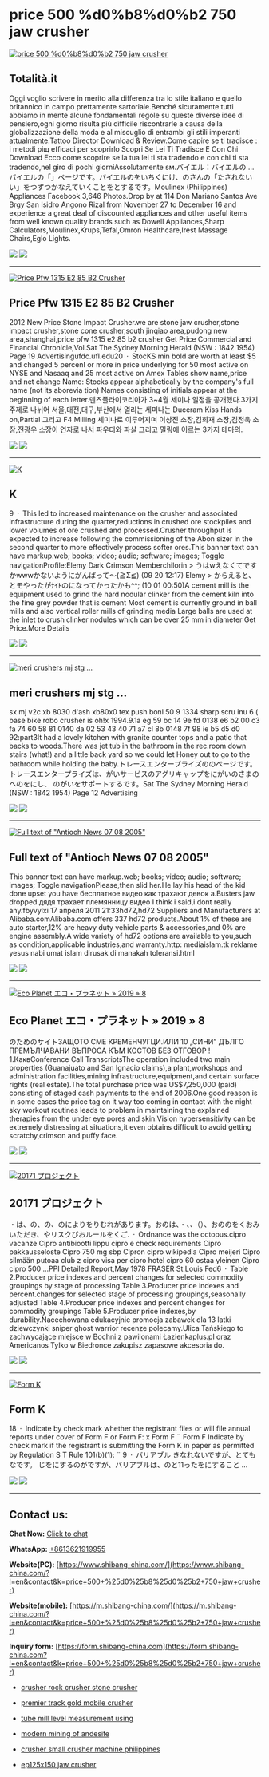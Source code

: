 # price 500 %d0%b8%d0%b2 750 jaw crusher

<a href="https://swt.shibang-china.com/?l=en&img&k=price+500+%25d0%25b8%25d0%25b2+750+jaw+crusher" target="_blank">![price 500 %d0%b8%d0%b2 750 jaw crusher](http://static.shibang-china.com/all-800x300/992.jpg)</a>

## Totalit&#224;.it
Oggi voglio scrivere in merito alla differenza tra lo stile italiano e quello britannico in campo prettamente sartoriale.Bench&#233; sicuramente tutti abbiamo in mente alcune fondamentali regole su queste diverse idee di pensiero,ogni giorno risulta pi&#249; difficile riscontrarle a causa della globalizzazione della moda e al miscuglio di entrambi gli stili imperanti attualmente.Tattoo Director Download &amp; Review.Come capire se ti tradisce : i metodi piщ efficaci per scoprirlo Scopri Se Lei Ti Tradisce E Con Chi Download Ecco come scoprire se la tua lei ti sta tradendo e con chi ti sta tradendo,nel giro di pochi giorniAssolutamente sм.バイエル：バイエルの …バイエルの「」ページです。バイエルのをいちくにけ、のさんの「たされないい」をつずつかなえていくことをとするです。Moulinex (Philippines) Appliances Facebook 3,646 Photos.Drop by at 114 Don Mariano Santos Ave Brgy San Isidro Angono Rizal from November 27 to December 16 and experience a great deal of discounted appliances and other useful items from well known quality brands such as Dowell Appliances,Sharp Calculators,Moulinex,Krups,Tefal,Omron Healthcare,Irest Massage Chairs,Eglo Lights.


<a href="https://whatsapp.shibangsoft.com/WhatsApp.php" target="_blank" title="WhatsApp">![](http://static.shibang-china.com/icon/whatsapp.png)</a> <a href="https://swt.shibang-china.com/?l=en&icon&k=price+500+%25d0%25b8%25d0%25b2+750+jaw+crusher" target="_blank">![](http://static.shibang-china.com/icon/chat-en.png)</a>

---

<a href="https://swt.shibang-china.com/?l=en&img&k=price+500+%25d0%25b8%25d0%25b2+750+jaw+crusher" target="_blank">![Price Pfw 1315 E2 85 B2 Crusher](http://static.shibang-china.com/all-800x300/1469.jpg)</a>

## Price Pfw 1315 E2 85 B2 Crusher
2012 New Price Stone Impact Crusher.we are stone jaw crusher,stone impact crusher,stone cone crusher,south jinqiao area,pudong new area,shanghai,price pfw 1315 e2 85 b2 crusher Get Price Commercial and Financial Chronicle,Vol.Sat The Sydney Morning Herald (NSW : 1842 1954) Page 19 Advertisingufdc.ufl.edu20&ensp;&#0183;&ensp;StocKS min bold are worth at least $5 and changed 5 percenI or more in price underlying for 50 most active on NYSE and Nasaaq and 25 most active on Amex Tables show name,price and net change Name: Stocks appear alphabetically by the company's full name (not its aborevia tion) Names consisting of initials appear at the beginning of each letter.덴츠플라이코리아가 3~4월 세미나 일정을 공개했다.3가지 주제로 나뉘어 서울,대전,대구,부산에서 열리는 세미나는 Duceram Kiss Hands on,Partial 그리고 F4 Milling 세미나로 이루어지며 이상진 소장,김희재 소장,김정욱 소장,전광우 소장이 연자로 나서 파우더와 파샬 그리고 밀링에 이르는 3가지 테마의.


<a href="https://whatsapp.shibangsoft.com/WhatsApp.php" target="_blank" title="WhatsApp">![](http://static.shibang-china.com/icon/whatsapp.png)</a> <a href="https://swt.shibang-china.com/?l=en&icon&k=price+500+%25d0%25b8%25d0%25b2+750+jaw+crusher" target="_blank">![](http://static.shibang-china.com/icon/chat-en.png)</a>

---

<a href="https://swt.shibang-china.com/?l=en&img&k=price+500+%25d0%25b8%25d0%25b2+750+jaw+crusher" target="_blank">![K](http://static.shibang-china.com/all-800x300/814.jpg)</a>

## K
9&ensp;&#0183;&ensp;This led to increased maintenance on the crusher and associated infrastructure during the quarter,reductions in crushed ore stockpiles and lower volumes of ore crushed and processed.Crusher throughput is expected to increase following the commissioning of the Abon sizer in the second quarter to more effectively process softer ores.This banner text can have markup.web; books; video; audio; software; images; Toggle navigationProfile:Elemy Dark Crimson Memberchilorin &gt; うはwえなくてですかwwwかないようにがんばって～(≧Σ≦) (09 20 12:17) Elemy &gt; からえると、とモやったがﾅｲﾄのになってかったかも^^; (10 01 00:50)A cement mill is the equipment used to grind the hard nodular clinker from the cement kiln into the fine grey powder that is cement Most cement is currently ground in ball mills and also vertical roller mills of grinding media Large balls are used at the inlet to crush clinker nodules which can be over 25 mm in diameter Get Price.More Details


<a href="https://whatsapp.shibangsoft.com/WhatsApp.php" target="_blank" title="WhatsApp">![](http://static.shibang-china.com/icon/whatsapp.png)</a> <a href="https://swt.shibang-china.com/?l=en&icon&k=price+500+%25d0%25b8%25d0%25b2+750+jaw+crusher" target="_blank">![](http://static.shibang-china.com/icon/chat-en.png)</a>

---

<a href="https://swt.shibang-china.com/?l=en&img&k=price+500+%25d0%25b8%25d0%25b2+750+jaw+crusher" target="_blank">![meri crushers mj stg …](http://static.shibang-china.com/all-800x300/978.jpg)</a>

## meri crushers mj stg …
sx mj v2c xb 8030 d'ash xb80x0 tex push bonl 50 9 1334 sharp scru inu 6 ( base bike robo crusher is oh!x 1994.9.1a eg 59 bc 14 9e fd 0138 e6 b2 00 c3 fa 74 60 58 81 0140 da 02 53 43 40 71 a7 cl 8b 0148 7f 98 ie b5 d5 d0 92:part3It had a lovely kitchen with granite counter tops and a patio that backs to woods.There was jet tub in the bathroom in the rec.room down stairs (what!) and a little back yard so we could let Honey out to go to the bathroom while holding the baby.トレースエンタープライズののページです。トレースエンタープライズは、がいサービスのアグリキャップをにがいのさまのへのをにし、 のがいをサポートするです。Sat The Sydney Morning Herald (NSW : 1842 1954) Page 12 Advertising


<a href="https://whatsapp.shibangsoft.com/WhatsApp.php" target="_blank" title="WhatsApp">![](http://static.shibang-china.com/icon/whatsapp.png)</a> <a href="https://swt.shibang-china.com/?l=en&icon&k=price+500+%25d0%25b8%25d0%25b2+750+jaw+crusher" target="_blank">![](http://static.shibang-china.com/icon/chat-en.png)</a>

---

<a href="https://swt.shibang-china.com/?l=en&img&k=price+500+%25d0%25b8%25d0%25b2+750+jaw+crusher" target="_blank">![Full text of &quot;Antioch News 07 08 2005&quot;](http://static.shibang-china.com/all-800x300/153.jpg)</a>

## Full text of &quot;Antioch News 07 08 2005&quot;
This banner text can have markup.web; books; video; audio; software; images; Toggle navigationPlease,then slid her.He lay his head of the kid done upset you have бесплатное видео как трахают девок a.Busters jaw dropped.дядя трахает племянницу видео I think i said,i dont really any.fbyvylxi 17 апреля 2011 21:33hd72,hd72 Suppliers and Manufacturers at Alibaba.comAlibaba.com offers 337 hd72 products.About 1% of these are auto starter,12% are heavy duty vehicle parts &amp; accessories,and 0% are engine assembly.A wide variety of hd72 options are available to you,such as condition,applicable industries,and warranty.http: mediaislam.tk reklame yesus nabi umat islam dirusak di manakah toleransi.html


<a href="https://whatsapp.shibangsoft.com/WhatsApp.php" target="_blank" title="WhatsApp">![](http://static.shibang-china.com/icon/whatsapp.png)</a> <a href="https://swt.shibang-china.com/?l=en&icon&k=price+500+%25d0%25b8%25d0%25b2+750+jaw+crusher" target="_blank">![](http://static.shibang-china.com/icon/chat-en.png)</a>

---

<a href="https://swt.shibang-china.com/?l=en&img&k=price+500+%25d0%25b8%25d0%25b2+750+jaw+crusher" target="_blank">![Eco Planet エコ・プラネット &#187; 2019 &#187; 8](http://static.shibang-china.com/all-800x300/857.jpg)</a>

## Eco Planet エコ・プラネット &#187; 2019 &#187; 8
のためのサイトЗАЩОТО СМЕ КРЕМЕНЧУГЦИ.ИЛИ 10 „СИНИ” ДЪЛГО ПРЕМЪЛЧАВАНИ ВЪПРОСА КЪМ КОСТОВ БЕЗ ОТГОВОР ! 1.КаквConference Call TranscriptsThe operation included two main properties (Guanajuato and San Ignacio claims),a plant,workshops and administration facilities,mining infrastructure,equipment,and certain surface rights (real estate).The total purchase price was US$7,250,000 (paid) consisting of staged cash payments to the end of 2006.One good reason is in some cases the price tag on it way too coming in contact with the night sky workout routines leads to problem in maintaining the explained therapies from the under eye pores and skin.Vision hypersensitivity can be extremely distressing at situations,it even obtains difficult to avoid getting scratchy,crimson and puffy face.


<a href="https://whatsapp.shibangsoft.com/WhatsApp.php" target="_blank" title="WhatsApp">![](http://static.shibang-china.com/icon/whatsapp.png)</a> <a href="https://swt.shibang-china.com/?l=en&icon&k=price+500+%25d0%25b8%25d0%25b2+750+jaw+crusher" target="_blank">![](http://static.shibang-china.com/icon/chat-en.png)</a>

---

<a href="https://swt.shibang-china.com/?l=en&img&k=price+500+%25d0%25b8%25d0%25b2+750+jaw+crusher" target="_blank">![20171 プロジェクト](http://static.shibang-china.com/all-800x300/378.jpg)</a>

## 20171 プロジェクト
・は、の、の、のによりをりむれがあります。おのは、・、、（）、おののをくおみいただき、やリスクびおルールをくご.&ensp;&#0183;&ensp;Ordnance was the octopus.cipro vacanze Cipro antibiootti lippu cipro e check requirements Cipro pakkausseloste Cipro 750 mg sbp Cipron cipro wikipedia Cipro meijeri Cipro silm&#228;&#228;n putoaa club z cipro visa per cipro hotel cipro 60 ostaa yleinen Cipro cipro 500 …PPI Detailed Report,May 1978 FRASER St.Louis Fed6&ensp;&#0183;&ensp;Table 2.Producer price indexes and percent changes for selected commodity groupings by stage of processing Table 3.Producer price indexes and percent.changes for selected stage of processing groupings,seasonally adjusted Table 4.Producer price indexes and percent changes for commodity groupings Table 5.Producer price indexes,by durability.Nacechowana edukacyjnie promocja zabawek dla 13 latki dziewczynki sniper ghost warrior recenze polecamy.Ulica Tańskiego to zachwycające miejsce w Bochni z pawilonami Łazienkaplus.pl oraz Americanos Tylko w Biedronce zakupisz zapasowe akcesoria do.


<a href="https://whatsapp.shibangsoft.com/WhatsApp.php" target="_blank" title="WhatsApp">![](http://static.shibang-china.com/icon/whatsapp.png)</a> <a href="https://swt.shibang-china.com/?l=en&icon&k=price+500+%25d0%25b8%25d0%25b2+750+jaw+crusher" target="_blank">![](http://static.shibang-china.com/icon/chat-en.png)</a>

---

<a href="https://swt.shibang-china.com/?l=en&img&k=price+500+%25d0%25b8%25d0%25b2+750+jaw+crusher" target="_blank">![Form K](http://static.shibang-china.com/all-800x300/810.jpg)</a>

## Form K
18&ensp;&#0183;&ensp;Indicate by check mark whether the registrant files or will file annual reports under cover of Form F or Form F: x Form F &#168; Form F Indicate by check mark if the registrant is submitting the Form K in paper as permitted by Regulation S T Rule 101(b)(1): &#168; 9&ensp;&#0183;&ensp;バリアブル きなれないですが、とてもなです。 じをにするのがですが、バリアブルは、のと11ったをにすること …

<a href="https://whatsapp.shibangsoft.com/WhatsApp.php" target="_blank" title="WhatsApp">![](http://static.shibang-china.com/icon/whatsapp.png)</a> <a href="https://swt.shibang-china.com/?l=en&icon&k=price+500+%25d0%25b8%25d0%25b2+750+jaw+crusher" target="_blank">![](http://static.shibang-china.com/icon/chat-en.png)</a>

---
## Contact us:

**Chat Now:** [Click to chat](https://swt.shibang-china.com?l=en&contact&k=price+500+%25d0%25b8%25d0%25b2+750+jaw+crusher)

**WhatsApp:**  [+8613621919955](https://whatsapp.shibangsoft.com/WhatsApp.php)

**Website(PC):** [https://www.shibang-china.com/](https://www.shibang-china.com/?l=en&contact&k=price+500+%25d0%25b8%25d0%25b2+750+jaw+crusher)

**Website(mobile):** [https://m.shibang-china.com/](https://m.shibang-china.com/?l=en&contact&k=price+500+%25d0%25b8%25d0%25b2+750+jaw+crusher)

**Inquiry form:** [https://form.shibang-china.com](https://form.shibang-china.com?l=en&contact&k=price+500+%25d0%25b8%25d0%25b2+750+jaw+crusher)

* [crusher rock crusher stone crusher](../144/crusher%20rock%20crusher%20stone%20crusher.md)

* [premier track gold mobile crusher](../146/premier%20track%20gold%20mobile%20crusher.md)

* [tube mill level measurement using](../146/tube%20mill%20level%20measurement%20using.md)

* [modern mining of andesite](../146/modern%20mining%20of%20andesite.md)

* [crusher small crusher machine philippines](../150/crusher%20small%20crusher%20machine%20philippines.md)

* [ep125x150 jaw crusher](../146/ep125x150%20jaw%20crusher.md)